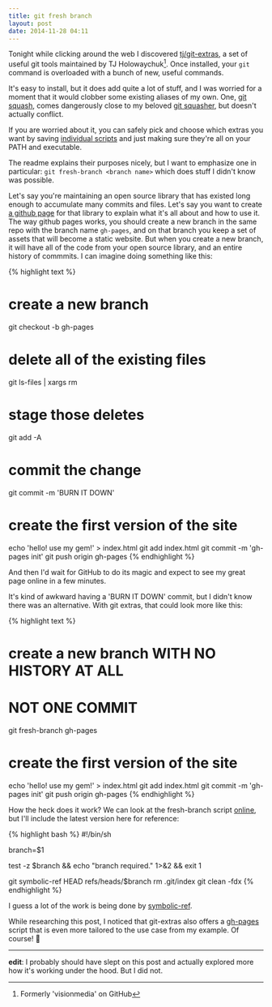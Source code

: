 ```yaml
---
title: git fresh branch
layout: post
date: 2014-11-28 04:11
---
```


Tonight while clicking around the web I discovered
[tj/git-extras](https://github.com/tj/git-extras), a set of useful git tools
maintained by TJ Holowaychuk[^tj]. Once installed, your `git` command is
overloaded with a bunch of new, useful commands.

[^tj]: Formerly 'visionmedia' on GitHub

It's easy to install, but it does add quite a lot of stuff, and I was worried
for a moment that it would clobber some existing aliases of my own. One, [git squash][squash],
comes dangerously close to my beloved [git squasher][squasher], but doesn't
actually conflict.

[squash]:https://github.com/tj/git-extras/blob/master/bin/git-squash
[squasher]:https://github.com/maxjacobson/dotfiles/blob/f40c96fd883912f37f1451a2a41cb8c32c2c963f/.gitconfig#L16

If you are worried about it, you can safely pick and choose which extras you
want by saving [individual scripts][] and just making sure they're all on your
PATH and executable.

[individual scripts]: https://github.com/tj/git-extras/tree/master/bin

The readme explains their purposes nicely, but I want to emphasize one in
particular: `git fresh-branch <branch name>` which does stuff I didn't know was
possible.

Let's say you're maintaining an open source library that has existed long enough
to accumulate many commits and files. Let's say you want to create [a github
page](https://pages.github.com/) for that library to explain what it's all about
and how to use it. The way github pages works, you should create a new branch in
the same repo with the branch name `gh-pages`, and on that branch you keep a set
of assets that will become a static website. But when you create a new branch,
it will have all of the code from your open source library, and an entire
history of commmits. I can imagine doing something like this:

{% highlight text %}
# create a new branch
git checkout -b gh-pages
# delete all of the existing files
git ls-files | xargs rm
# stage those deletes
git add -A
# commit the change
git commit -m 'BURN IT DOWN'

# create the first version of the site
echo 'hello! use my gem!' > index.html
git add index.html
git commit -m 'gh-pages init'
git push origin gh-pages
{% endhighlight %}

And then I'd wait for GitHub to do its magic and expect to see my great page
online in a few minutes.

It's kind of awkward having a 'BURN IT DOWN' commit, but I didn't know there was
an alternative. With git extras, that could look more like this:

{% highlight text %}
# create a new branch WITH NO HISTORY AT ALL
# NOT ONE COMMIT
git fresh-branch gh-pages

# create the first version of the site
echo 'hello! use my gem!' > index.html
git add index.html
git commit -m 'gh-pages init'
git push origin gh-pages
{% endhighlight %}

How the heck does it work? We can look at the fresh-branch script [online][],
but I'll include the latest version here for reference:

[online]: https://github.com/tj/git-extras/blob/master/bin/git-fresh-branch

{% highlight bash %}
#!/bin/sh

branch=$1

test -z $branch && echo "branch required." 1>&2 && exit 1

git symbolic-ref HEAD refs/heads/$branch
rm .git/index
git clean -fdx
{% endhighlight %}

I guess a lot of the work is being done by [symbolic-ref][].

[symbolic-ref]: http://git-scm.com/docs/git-symbolic-ref

While researching this post, I noticed that git-extras also offers a
[gh-pages](https://github.com/tj/git-extras/blob/master/bin/git-gh-pages) script
that is even more tailored to the use case from my example. Of course! :leaves:

* * *

**edit**: I probably should have slept on this post and actually explored more
how it's working under the hood. But I did not.
